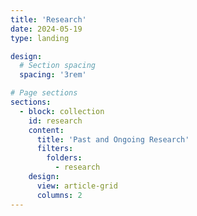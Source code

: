 ```yaml
---
title: 'Research'
date: 2024-05-19
type: landing

design:
  # Section spacing
  spacing: '3rem'

# Page sections
sections:
  - block: collection
    id: research
    content:
      title: 'Past and Ongoing Research'
      filters:
        folders:
          - research
    design:
      view: article-grid
      columns: 2
---
```

